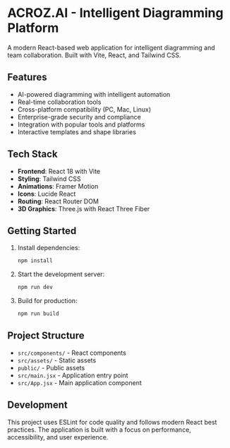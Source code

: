 # ACROZ.AI - Intelligent Diagramming Platform

A modern React-based web application for intelligent diagramming and team collaboration. Built with Vite, React, and Tailwind CSS.

## Features

- AI-powered diagramming with intelligent automation
- Real-time collaboration tools
- Cross-platform compatibility (PC, Mac, Linux)
- Enterprise-grade security and compliance
- Integration with popular tools and platforms
- Interactive templates and shape libraries

## Tech Stack

- **Frontend**: React 18 with Vite
- **Styling**: Tailwind CSS
- **Animations**: Framer Motion
- **Icons**: Lucide React
- **Routing**: React Router DOM
- **3D Graphics**: Three.js with React Three Fiber

## Getting Started

1. Install dependencies:
   ```bash
   npm install
   ```

2. Start the development server:
   ```bash
   npm run dev
   ```

3. Build for production:
   ```bash
   npm run build
   ```

## Project Structure

- `src/components/` - React components
- `src/assets/` - Static assets
- `public/` - Public assets
- `src/main.jsx` - Application entry point
- `src/App.jsx` - Main application component

## Development

This project uses ESLint for code quality and follows modern React best practices. The application is built with a focus on performance, accessibility, and user experience.
